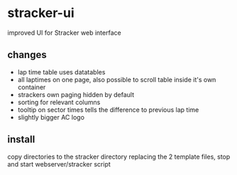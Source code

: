 # stracker-ui
improved UI for Stracker web interface

## changes

 - lap time table uses datatables 
 - all laptimes on one page, also possible to scroll table inside it's own container
 - strackers own paging hidden by default
 - sorting for relevant columns
 - tooltip on sector times tells the difference to previous lap time
 - slightly bigger AC logo
 
 ## install
 
 copy directories to the stracker directory replacing the 2 template files, stop and start webserver/stracker script
